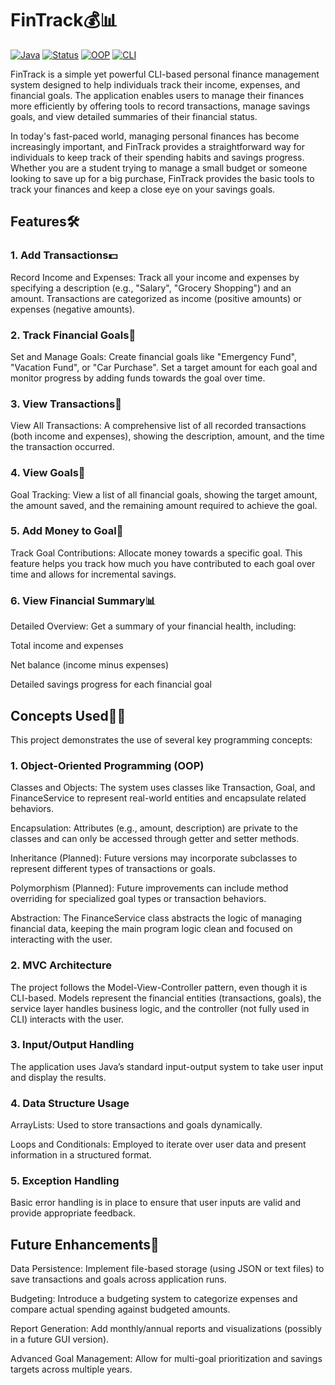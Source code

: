 # FinTrack💰📊
[![Java](https://img.shields.io/badge/Java-21-blue.svg)](https://www.oracle.com/java/technologies/javase-jdk17-downloads.html)
[![Status](https://img.shields.io/badge/Build-Complete-brightgreen.svg)](https://github.com/yourusername/PersonalFinanceSystem/actions)
[![OOP](https://img.shields.io/badge/OOP-Yes-blue.svg)](https://en.wikipedia.org/wiki/Object-oriented_programming)
[![CLI](https://img.shields.io/badge/CLI-Command_Line-yellow.svg)](https://en.wikipedia.org/wiki/Command-line_interface)

FinTrack is a simple yet powerful CLI-based personal finance management system designed to help individuals track their income, expenses, and financial goals. The application enables users to manage their finances more efficiently by offering tools to record transactions, manage savings goals, and view detailed summaries of their financial status.

In today's fast-paced world, managing personal finances has become increasingly important, and FinTrack provides a straightforward way for individuals to keep track of their spending habits and savings progress. Whether you are a student trying to manage a small budget or someone looking to save up for a big purchase, FinTrack provides the basic tools to track your finances and keep a close eye on your savings goals.

## Features🛠️
### 1. Add Transactions💵
Record Income and Expenses: Track all your income and expenses by specifying a description (e.g., "Salary", "Grocery Shopping") and an amount. Transactions are categorized as income (positive amounts) or expenses (negative amounts).

### 2. Track Financial Goals🎯
Set and Manage Goals: Create financial goals like "Emergency Fund", "Vacation Fund", or "Car Purchase". Set a target amount for each goal and monitor progress by adding funds towards the goal over time.

### 3. View Transactions📜
View All Transactions: A comprehensive list of all recorded transactions (both income and expenses), showing the description, amount, and the time the transaction occurred.

### 4. View Goals🎯
Goal Tracking: View a list of all financial goals, showing the target amount, the amount saved, and the remaining amount required to achieve the goal.

### 5. Add Money to Goal💸
Track Goal Contributions: Allocate money towards a specific goal. This feature helps you track how much you have contributed to each goal over time and allows for incremental savings.

### 6. View Financial Summary📊
Detailed Overview: Get a summary of your financial health, including:

Total income and expenses

Net balance (income minus expenses)

Detailed savings progress for each financial goal

## Concepts Used🧑‍💻
This project demonstrates the use of several key programming concepts:

### 1. Object-Oriented Programming (OOP)
Classes and Objects: The system uses classes like Transaction, Goal, and FinanceService to represent real-world entities and encapsulate related behaviors.

Encapsulation: Attributes (e.g., amount, description) are private to the classes and can only be accessed through getter and setter methods.

Inheritance (Planned): Future versions may incorporate subclasses to represent different types of transactions or goals.

Polymorphism (Planned): Future improvements can include method overriding for specialized goal types or transaction behaviors.

Abstraction: The FinanceService class abstracts the logic of managing financial data, keeping the main program logic clean and focused on interacting with the user.

### 2. MVC Architecture
The project follows the Model-View-Controller pattern, even though it is CLI-based. Models represent the financial entities (transactions, goals), the service layer handles business logic, and the controller (not fully used in CLI) interacts with the user.

### 3. Input/Output Handling
The application uses Java’s standard input-output system to take user input and display the results.

### 4. Data Structure Usage
ArrayLists: Used to store transactions and goals dynamically.

Loops and Conditionals: Employed to iterate over user data and present information in a structured format.

### 5. Exception Handling
Basic error handling is in place to ensure that user inputs are valid and provide appropriate feedback.

## Future Enhancements🚀
Data Persistence: Implement file-based storage (using JSON or text files) to save transactions and goals across application runs.

Budgeting: Introduce a budgeting system to categorize expenses and compare actual spending against budgeted amounts.

Report Generation: Add monthly/annual reports and visualizations (possibly in a future GUI version).

Advanced Goal Management: Allow for multi-goal prioritization and savings targets across multiple years.
